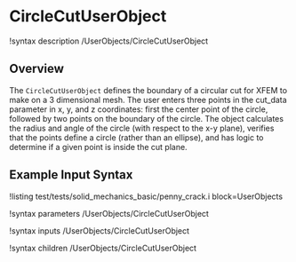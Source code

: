 # CircleCutUserObject

!syntax description /UserObjects/CircleCutUserObject

## Overview

The `CircleCutUserObject` defines the boundary of a circular cut for XFEM to
make on a 3 dimensional mesh. The user enters three points in the cut_data
parameter in x, y, and z coordinates: first the center point of the circle,
followed by two points on the boundary of the circle. The object calculates
the radius and angle of the circle (with respect to the x-y plane), verifies
that the points define a circle (rather than an ellipse), and has logic to
determine if a given point is inside the cut plane.

## Example Input Syntax

!listing test/tests/solid_mechanics_basic/penny_crack.i block=UserObjects

!syntax parameters /UserObjects/CircleCutUserObject

!syntax inputs /UserObjects/CircleCutUserObject

!syntax children /UserObjects/CircleCutUserObject

